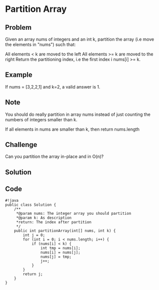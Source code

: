 Partition Array
===


Problem
-------

Given an array nums of integers and an int k, partition the array (i.e move the elements in "nums") such that:

All elements < k are moved to the left
All elements >= k are moved to the right
Return the partitioning index, i.e the first index i nums[i] >= k.

Example
-------

If nums = [3,2,2,1] and k=2, a valid answer is 1.

Note
----

You should do really partition in array nums instead of just counting the numbers of integers smaller than k.

If all elements in nums are smaller than k, then return nums.length

Challenge
---------

Can you partition the array in-place and in O(n)?

Solution
--------

Code
----
    
    #!java
    public class Solution {
    	/** 
         *@param nums: The integer array you should partition
         *@param k: As description
         *return: The index after partition
         */
        public int partitionArray(int[] nums, int k) {
    	    int j = 0;
    	    for (int i = 0; i < nums.length; i++) {
    	        if (nums[i] < k) {
    	            int tmp = nums[i];
    	            nums[i] = nums[j];
    	            nums[j] = tmp;
    	            j++;
    	        }
    	    }
    	    return j;
        }
    }
